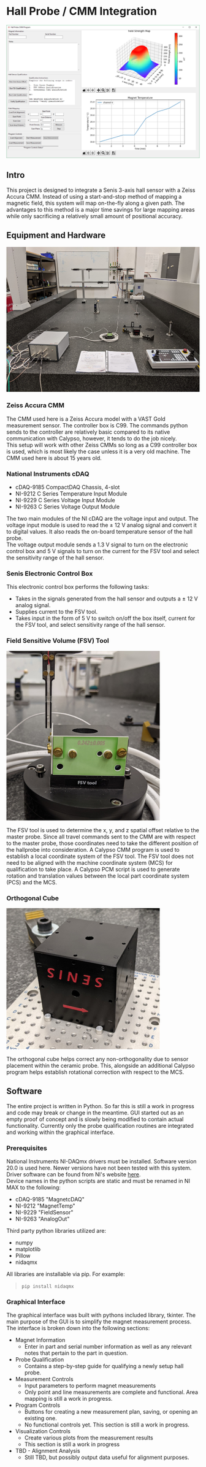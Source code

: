 # Hall Probe / CMM Integration
![Image](images/screenshot.png)
## Intro

This project is designed to integrate a Senis 3-axis hall sensor with a Zeiss Accura CMM.
Instead of using a start-and-stop method of mapping a magnetic field, this system will map on-the-fly along a given path.  The advantages to this method is a major time savings for large mapping areas while only sacrificing a relatively small amount of positional accuracy.

## Equipment and Hardware
![Image](images/overview.jpg)

### **Zeiss Accura CMM**
The CMM used here is a Zeiss Accura model with a VAST Gold measurement sensor.  The controller box is C99.  The commands python sends to the controller are relatively basic compared to its native communication with Calypso, however, it tends to do the job nicely.  
This setup will work with other Zeiss CMMs so long as a C99 controller box is used, which is most likely the case unless it is a very old machine.  The CMM used here is about 15 years old.

### **National Instruments cDAQ**
* cDAQ-9185 CompactDAQ Chassis, 4-slot
* NI-9212 C Series Temperature Input Module
* NI-9229 C Series Voltage Input Module
* NI-9263 C Series Voltage Output Module

The two main modules of the NI cDAQ are the voltage input and output.
The voltage input module is used to read the ± 12 V analog signal and convert it to digital values.  It also reads the on-board temperature sensor of the hall probe.  
The voltage output module sends a 1.3 V signal to turn on the electronic control box and 5 V signals to turn on the current for the FSV tool and select the sensitivity range of the hall sensor.

### **Senis Electronic Control Box**
This electronic control box performs the following tasks:

* Takes in the signals generated from the hall sensor and outputs a ± 12 V analog signal.
* Supplies current to the FSV tool.
* Takes input in the form of 5 V to switch on/off the box itself, current for the FSV tool, and select sensitivity range of the hall sensor.

### **Field Sensitive Volume (FSV) Tool**
![Image](images/fsv_readme.jpg)

The FSV tool is used to determine the x, y, and z spatial offset relative to the master probe.  Since all travel commands sent to the CMM are with respect to the master probe, those coordinates need to take the different position of the hallprobe into consideration.  A Calypso CMM program is used to establish a local coordinate system of the FSV tool.  The FSV tool does not need to be aligned with the machine coordinate system (MCS) for qualification to take place.  A Calypso PCM script is used to generate rotation and translation values between the local part coordinate system (PCS) and the MCS.

### **Orthogonal Cube**
![Image](images/cube_readme.jpg)

The orthogonal cube helps correct any non-orthogonality due to sensor placement within the ceramic probe.  This, alongside an additional Calypso program helps establish rotational correction with respect to the MCS.

## Software

The entire project is written in Python.  So far this is still a work in progress and code may break or change in the meantime.  GUI started out as an empty proof of concept and is slowly being modified to contain actual functionality.  Currently only the probe qualification routines are integrated and working within the graphical interface.

### **Prerequisites**

National Instruments NI-DAQmx drivers must be installed.  Software version 20.0 is used here.  Newer versions have not been tested with this system.  
Driver software can be found from NI's website [here](https://www.ni.com/en-us/support/downloads/drivers/download.ni-daqmx.html#346240).  
Device names in the python scripts are static and must be renamed in NI MAX to the following:
* cDAQ-9185 "MagnetcDAQ"
* NI-9212 "MagnetTemp"
* NI-9229 "FieldSensor"
* NI-9263 "AnalogOut"

Third party python libraries utilized are:
* numpy
* matplotlib
* Pillow
* nidaqmx

All libraries are installable via pip.  For example:

>`pip install nidaqmx`

### **Graphical Interface**

The graphical interface was built with pythons included library, tkinter.  The main purpose of the GUI is to simplify the magnet measurement process.  The interface is broken down into the following sections:

* Magnet Information
  * Enter in part and serial number information as well as any relevant notes that pertain to the part in question.
* Probe Qualification
  * Contains a step-by-step guide for qualifying a newly setup hall probe.
* Measurement Controls
  * Input parameters to perform magnet measurements
  * Only point and line measurements are complete and functional.  Area mapping is still a work in progress.
* Program Controls
  * Buttons for creating a new measurement plan, saving, or opening an existing one.
  * No functional controls yet.  This section is still a work in progress.
* Visualization Controls
  * Create various plots from the measurement results
  * This section is still a work in progress
* TBD - Alignment Analysis
  * Still TBD, but possibly output data useful for alignment purposes.